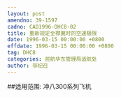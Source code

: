 ```yaml
---
layout: post
amendno: 39-1597
cadno: CAD1996-DHC8-02
title: 重新规定全襟翼时的空速极限
date: 1996-03-15 00:00:00 +0800
effdate: 1996-03-15 00:00:00 +0800
tag: DHC8
categories: 民航华东管理局适航处
author: 邬纪召
---
```


##适用范围:
冲八300系列飞机

